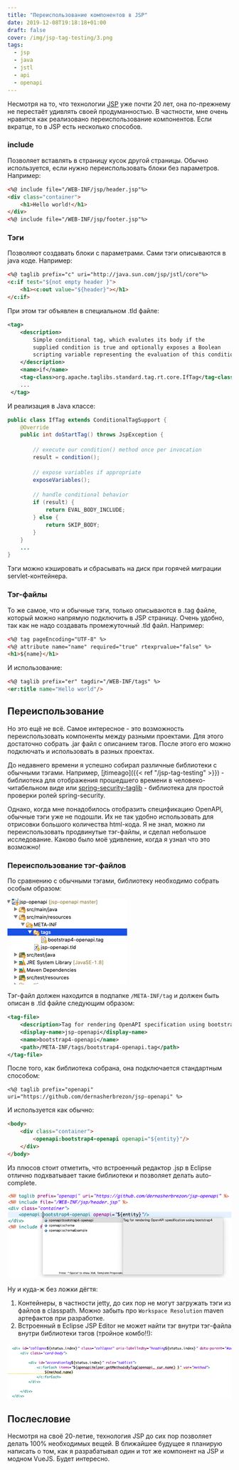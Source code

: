 ```yaml
---
title: "Переиспользование компонентов в JSP"
date: 2019-12-08T19:18:18+01:00
draft: false
cover: /img/jsp-tag-testing/3.png
tags:
  - jsp
  - java
  - jstl
  - api
  - openapi
---
```

Несмотря на то, что технологии [JSP](https://en.wikipedia.org/wiki/JavaServer_Pages) уже почти 20 лет, она по-прежнему не перестаёт удивлять своей продуманностью. В частности, мне очень нравится как реализовано переиспользование компонентов. Если вкратце, то в JSP есть несколько способов.

### include 

Позволяет вставлять в страницу кусок другой страницы. Обычно используется, если нужно переиспользовать блоки без параметров. Например:

```html
<%@ include file="/WEB-INF/jsp/header.jsp"%>
<div class="container">
	<h1>Hello world!</h1>
</div>
<%@ include file="/WEB-INF/jsp/footer.jsp"%>
```

### Тэги

Позволяют создавать блоки с параметрами. Сами тэги описываются в java коде. Например:

```html
<%@ taglib prefix="c" uri="http://java.sun.com/jsp/jstl/core"%>
<c:if test="${not empty header }">
	<h1><c:out value="${header}"></h1>
</c:if>
```

При этом тэг объявлен в специальном .tld файле:

```xml
<tag>
    <description>
        Simple conditional tag, which evalutes its body if the
        supplied condition is true and optionally exposes a Boolean
        scripting variable representing the evaluation of this condition
    </description>
    <name>if</name>
    <tag-class>org.apache.taglibs.standard.tag.rt.core.IfTag</tag-class>
    ...
 </tag>
```

И реализация в Java классе:

```java
public class IfTag extends ConditionalTagSupport {
    @Override
    public int doStartTag() throws JspException {

        // execute our condition() method once per invocation
        result = condition();

        // expose variables if appropriate
        exposeVariables();

        // handle conditional behavior
        if (result) {
            return EVAL_BODY_INCLUDE;
        } else {
            return SKIP_BODY;
        }
    }
    ...
}
```

Тэги можно кэшировать и сбрасывать на диск при горячей миграции servlet-контейнера. 

### Тэг-файлы

То же самое, что и обычные тэги, только описываются в .tag файле, который можно напрямую подключить в JSP страницу. Очень удобно, так как не надо создавать промежуточный .tld файл. Например:

```html
<%@ tag pageEncoding="UTF-8" %>
<%@ attribute name="name" required="true" rtexprvalue="false" %>
<h1>${name}</h1>
```

И использование:

```html
<%@ taglib prefix="er" tagdir="/WEB-INF/tags" %>
<er:title name="Hello world"/>
```

## Переиспользование

Но это ещё не всё. Самое интересное - это возможность переиспользовать компоненты между разными проектами. Для этого достаточно собрать .jar файл с описанием тэгов. После этого его можно подключать и использовать в разных проектах.

До недавнего времени я успешно собирал различные библиотеки с обычными тэгами. Например, [jtimeago]({{< ref "/jsp-tag-testing" >}}) - библиотека для отображения прошедшего времени в человеко-читабельном виде или [spring-security-taglib](https://github.com/dernasherbrezon/spring-security-taglib) - библиотека для простой проверки ролей spring-security.

Однако, когда мне понадобилось отобразить спецификацию OpenAPI, обычные тэги уже не подошли. Их не так удобно использовать для отрисовки большого количества html-кода. Я не знал, можно ли переиспользовать продвинутые тэг-файлы, и сделал небольшое исследование. Каково было моё удивление, когда я узнал что это возможно!

### Переиспользование тэг-файлов

По сравнению с обычными тэгами, библиотеку необходимо собрать особым образом:

![](/img/jsp-tagfile/1.png)

Тэг-файл должен находится в подпапке ```/META-INF/tag``` и должен быть описан в .tld файле следующим образом:

```xml
<tag-file>
	<description>Tag for rendering OpenAPI specification using bootstrap4</description>
	<display-name>jsp-openapi</display-name>
	<name>bootstrap4-openapi</name>
	<path>/META-INF/tags/bootstrap4-openapi.tag</path>
</tag-file>
```

После того, как библиотека собрана, она подключается стандартным способом:

```
<%@ taglib prefix="openapi" uri="https://github.com/dernasherbrezon/jsp-openapi" %>
```

И используется как обычно:

```html
<body>
	<div class="container">
		<openapi:bootstrap4-openapi openapi="${entity}"/>
	</div>
</body>
```

Из плюсов стоит отметить, что встроенный редактор .jsp в Eclipse отлично подхватывает такие библиотеки и позволяет делать auto-complete.

![](/img/jsp-tagfile/2.png)

Ну и куда-ж без ложки дёгтя:

1. Контейнеры, в частности jetty, до сих пор не могут загружать тэги из файлов в classpath. Можно забыть про ```Workspace Resolution``` maven артефактов при разработке.
2. Встроенный в Eclipse JSP Editor не может найти тэг внутри тэг-файла внутри библиотеки тэгов (тройное комбо!!):

![](/img/jsp-tagfile/3.png)

## Послесловие

Несмотря на своё 20-летие, технология JSP до сих пор позволяет делать 100% необходимых вещей. В ближайшее будущее я планирую написать о том, как я разрабатывал один и тот же компонент на JSP и модном VueJS. Будет интересно.
